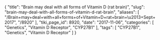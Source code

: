 {
    "title": "Brain may deal with all forms of Vitamin D (rat brain)",
    "slug": "brain-may-deal-with-all-forms-of-vitamin-d-rat-brain",
    "aliases": [
        "/Brain+may+deal+with+all+forms+of+Vitamin+D+rat+brain+\u2013+Sept+2017",
        "/8920"
    ],
    "tiki_page_id": 8920,
    "date": "2017-11-06",
    "categories": [
        "Genetics",
        "Vitamin D Receptor",
        "CYP27B1"
    ],
    "tags": [
        "CYP27B1",
        "Genetics",
        "Vitamin D Receptor"
    ]
}